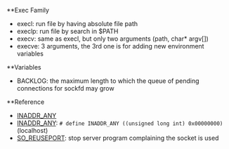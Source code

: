 **Exec Family
- execl:    run file by having absolute file path
- execlp:   run file by search in $PATH
- execv:    same as execl, but only two arguments (path, char* argv[])
- execve:   3 arguments, the 3rd one is for adding new environment variables

**Variables
- BACKLOG: the maximum length to which the queue of pending connections for sockfd may grow

**Reference
- [INADDR_ANY](http://stackoverflow.com/questions/13979150/why-is-sin-addr-inside-the-structure-in-addr)
- [INADDR_ANY](http://stackoverflow.com/questions/16508685/understanding-inaddr-any-for-socket-programming-c): ```# define INADDR_ANY ((unsigned long int) 0x00000000)``` (localhost)
- [SO_REUSEPORT](http://stackoverflow.com/questions/14388706/socket-options-so-reuseaddr-and-so-reuseport-how-do-they-differ-do-they-mean-t): stop server program complaining the socket is used
